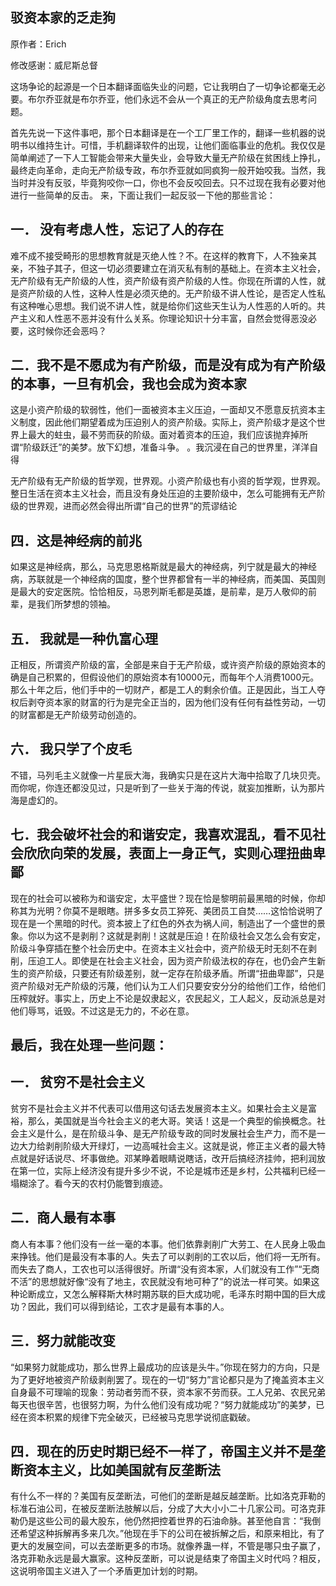 ## 驳资本家的乏走狗

原作者：Erich

修改感谢：威尼斯总督

这场争论的起源是一个日本翻译面临失业的问题，它让我明白了一切争论都毫无必要。布尔乔亚就是布尔乔亚，他们永远不会从一个真正的无产阶级角度去思考问题。

首先先说一下这件事吧，那个日本翻译是在一个工厂里工作的，翻译一些机器的说明书以维持生计。可惜，手机翻译软件的出现，让他们面临事业的危机。我仅仅是简单阐述了一下人工智能会带来大量失业，会导致大量无产阶级在贫困线上挣扎，最终走向革命，走向无产阶级专政，布尔乔亚就如同疯狗一般开始咬我。当然，我当时并没有反驳，毕竟狗咬你一口，你也不会反咬回去。只不过现在我有必要对他进行一些简单的反击。
来，下面让我们一起反驳一下他的那些言论：

## 一．	没有考虑人性，忘记了人的存在

难不成不接受畸形的思想教育就是灭绝人性？不。在这样的教育下，人不独亲其亲，不独子其子，但这一切必须要建立在消灭私有制的基础上。在资本主义社会，无产阶级有无产阶级的人性，资产阶级有资产阶级的人性。你现在所谓的人性，就是资产阶级的人性，这种人性是必须灭绝的。无产阶级不讲人性论，是否定人性私有这种唯心思想。我们说不讲人性，就是给你们这些天生认为人性恶的人听的。共产主义和人性恶不恶并没有什么关系。你理论知识十分丰富，自然会觉得恶没必要，这时候你还会恶吗？

## 二．我不是不愿成为有产阶级，而是没有成为有产阶级的本事，一旦有机会，我也会成为资本家

这是小资产阶级的软弱性，他们一面被资本主义压迫，一面却又不愿意反抗资本主义制度，因此他们期望着成为压迫别人的资产阶级。实际上，资产阶级才是这个世界上最大的蛀虫，最不劳而获的阶级。面对着资本的压迫，我们应该抛弃掉所谓“阶级跃迁”的美梦。放下幻想，准备斗争。
。我沉浸在自己的世界里，洋洋自得

无产阶级有无产阶级的哲学观，世界观。小资产阶级也有小资的哲学观，世界观。整日生活在资本主义社会，而且没有身处压迫的主要阶级中，怎么可能拥有无产阶级的世界观，进而必然会得出所谓“自己的世界”的荒谬结论

## 四．这是神经病的前兆

如果这是神经病，那么，马克思恩格斯就是最大的神经病，列宁就是最大的神经病，苏联就是一个神经病的国度，整个世界都曾有一半的神经病，而美国、英国则是最大的安定医院。恰恰相反，马恩列斯毛都是英雄，是前辈，是万人敬仰的前辈，是我们所梦想的领袖。

## 五．	我就是一种仇富心理

正相反，所谓资产阶级的富，全部是来自于无产阶级，或许资产阶级的原始资本的确是自己积累的，但假设他们的原始资本有10000元，而每年个人消费1000元。那么十年之后，他们手中的一切财产，都是工人的剩余价值。正是因此，当工人夺权后剥夺资本家的财富的行为是完全正当的，因为他们没有任何有益性劳动，一切的财富都是无产阶级劳动创造的。

## 六．	我只学了个皮毛

不错，马列毛主义就像一片星辰大海，我确实只是在这片大海中拾取了几块贝壳。而你呢，你连还都没见过，只是听到了一些关于海的传说，就妄加推断，认为那片海是虚幻的。

## 七．我会破坏社会的和谐安定，我喜欢混乱，看不见社会欣欣向荣的发展，表面上一身正气，实则心理扭曲卑鄙

现在的社会可以被称为和谐安定，太平盛世？现在恰是黎明前最黑暗的时候，你却称其为光明？你莫不是眼瞎。拼多多女员工猝死、美团员工自焚……这恰恰说明了现在是一个黑暗的时代。资本披上了红色的外衣为祸人间，制造出了一个盛世的景象。你以为这不是剥削？这就是剥削！这就是压迫！在阶级社会又怎么会有安定，阶级斗争穿插在整个社会历史中。在资本主义社会中，资产阶级无时无刻不在剥削，压迫工人。即使是在社会主义社会，因为资产阶级法权的存在，也仍会产生新生的资产阶级，只要还有阶级差别，就一定存在阶级矛盾。所谓“扭曲卑鄙”，只是资产阶级对无产阶级的污蔑，他们认为工人们只要安安分分的给他们工作，给他们压榨就好。事实上，历史上不论是奴隶起义，农民起义，工人起义，反动派总是对他们辱骂，诋毁。不过这是无力的，不必在意。

## 最后，我在处理一些问题：

## 一．	贫穷不是社会主义

贫穷不是社会主义并不代表可以借用这句话去发展资本主义。如果社会主义是富裕，那么，美国就是当今社会主义的老大哥。笑话！这是一个典型的偷换概念。社会主义是什么，是在阶级斗争、是无产阶级专政的同时发展社会生产力，而不是一边大力给剥削阶级大开绿灯，一边高喊社会主义。这就是说，修正主义者的最大特点就是好话说尽、坏事做绝。邓某睁着眼睛说瞎话，改开后搞经济挂帅，把利润放在第一位，实际上经济没有提升多少不说，不论是城市还是乡村，公共福利已经一塌糊涂了。看今天的农村仍能瞥到痕迹。

## 二．商人最有本事

商人有本事？他们没有一丝一毫的本事。他们依靠剥削广大劳工、在人民身上吸血来挣钱。他们是最没有本事的人。失去了可以剥削的工农以后，他们将一无所有。而失去了商人，工农也可以活得很好。所谓“没有资本家，人们就没有工作”“无商不活”的思想就好像“没有了地主，农民就没有地可种了”的说法一样可笑。如果这种论断成立，又怎么解释斯大林时期苏联的巨大成功呢，毛泽东时期中国的巨大成功？因此，我们可以得到结论，工农才是最有本事的人。

## 三．努力就能改变

“如果努力就能成功，那么世界上最成功的应该是头牛。”你现在努力的方向，只是为了更好地被资产阶级剥削罢了。现在的一切“努力”言论都只是为了掩盖资本主义自身最不可理喻的现象：劳动者劳而不获，资本家不劳而获。工人兄弟、农民兄弟每天也很辛苦，也很努力啊，为什么他们没有成功呢？“努力就能成功”的美梦，已经在资本积累的规律下完全破灭，已经被马克思学说彻底戳破。

## 四．现在的历史时期已经不一样了，帝国主义并不是垄断资本主义，比如美国就有反垄断法

有什么不一样的？美国有反垄断法，可他们的垄断是越反越垄断。比如洛克菲勒的标准石油公司，在被反垄断法肢解以后，分成了大大小小二十几家公司。可洛克菲勒仍是这些公司的最大股东，他仍然把控着世界的石油命脉。甚至他自言：“我倒还希望这种拆解再多来几次。”他现在手下的公司在被拆解之后，和原来相比，有了更大的发展空间，可以去垄断更多的市场。就像养蛊一样，不管是哪只虫子赢了，洛克菲勒永远是最大赢家。这种反垄断，可以说是结束了帝国主义时代吗？相反，这说明帝国主义进入了一个矛盾更加计划的时期。
